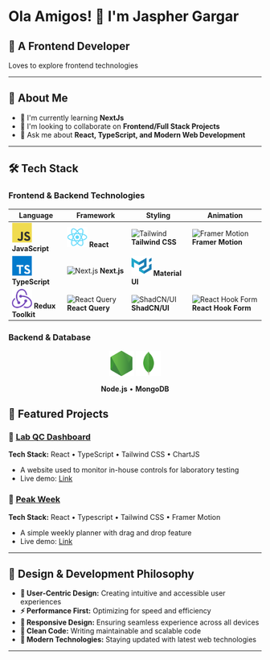 # Ola Amigos! 👋 I'm Jaspher Gargar

## 🚀 A Frontend Developer 

Loves to explore frontend technologies 

---

## 💫 About Me

- 🌱 I'm currently learning **NextJs**
- 👯 I'm looking to collaborate on **Frontend/Full Stack Projects**
- 💬 Ask me about **React, TypeScript, and Modern Web Development**

---

## 🛠️ Tech Stack

### Frontend & Backend Technologies
<div align="center">
  
| Language | Framework | Styling | Animation |
|----------|-----------|---------|-----------|
| <img src="https://raw.githubusercontent.com/devicons/devicon/master/icons/javascript/javascript-original.svg" alt="JavaScript" width="40" height="40"/> **JavaScript** | <img src="https://raw.githubusercontent.com/devicons/devicon/master/icons/react/react-original.svg" alt="React" width="40" height="40"/> **React** | <img src="https://www.vectorlogo.zone/logos/tailwindcss/tailwindcss-icon.svg" alt="Tailwind" width="40" height="40"/> **Tailwind CSS** | <img src="https://www.vectorlogo.zone/logos/framer/framer-icon.svg" alt="Framer Motion" width="40" height="40"/> **Framer Motion** |
| <img src="https://raw.githubusercontent.com/devicons/devicon/master/icons/typescript/typescript-original.svg" alt="TypeScript" width="40" height="40"/> **TypeScript** | <img src="https://cdn.worldvectorlogo.com/logos/nextjs-2.svg" alt="Next.js" width="40" height="40"/> **Next.js** | <img src="https://raw.githubusercontent.com/devicons/devicon/master/icons/materialui/materialui-original.svg" alt="Material UI" width="40" height="40"/> **Material UI** | |
| <img src="https://raw.githubusercontent.com/devicons/devicon/master/icons/redux/redux-original.svg" alt="Redux Toolkit" width="40" height="40"/> **Redux Toolkit** | <img src="https://raw.githubusercontent.com/TanStack/query/main/media/logo.png" alt="React Query" width="40" height="40"/> **React Query** | <img src="https://avatars.githubusercontent.com/u/139895814?s=200&v=4" alt="ShadCN/UI" width="40" height="40"/> **ShadCN/UI** | <img src="https://avatars.githubusercontent.com/u/53986236?s=200&v=4" alt="React Hook Form" width="40" height="40"/> **React Hook Form** |

</div>

### Backend & Database
<div align="center">

<img src="https://raw.githubusercontent.com/devicons/devicon/master/icons/nodejs/nodejs-original.svg" alt="Node.js" width="50" height="50"/>
<img src="https://raw.githubusercontent.com/devicons/devicon/master/icons/mongodb/mongodb-original.svg" alt="MongoDB" width="50" height="50"/>

**Node.js** • **MongoDB**

</div>



## 🎯 Featured Projects

### 🌟 [Lab QC Dashboard](https://github.com/yourusername/project1)
**Tech Stack:** React • TypeScript  • Tailwind CSS • ChartJS 
- A website used to monitor in-house controls for laboratory testing
- Live demo: [Link](https://your-demo-link.com)

### 🌟 [Peak Week](https://github.com/yourusername/project2)
**Tech Stack:** React • Typescript • Tailwind CSS • Framer Motion
- A simple weekly planner with drag and drop feature
- Live demo: [Link](https://your-demo-link.com)

---

## 🎨 Design & Development Philosophy

- **🎯 User-Centric Design:** Creating intuitive and accessible user experiences
- **⚡ Performance First:** Optimizing for speed and efficiency
- **📱 Responsive Design:** Ensuring seamless experience across all devices
- **🔧 Clean Code:** Writing maintainable and scalable code
- **🚀 Modern Technologies:** Staying updated with latest web technologies

---
